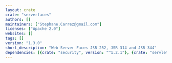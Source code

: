 ```yaml
---
layout: crate
crate: "serverfaces"
authors: []
maintainers: ["Stephane.Carrez@gmail.com"]
licenses: ["Apache 2.0"]
websites: []
tags: []
version: "1.3.0"
short_description: "Web Server Faces JSR 252, JSR 314 and JSR 344"
dependencies: [{crate: "security", version: "^1.2.1"}, {crate: "servletada", version: "^1.3.0"}, {crate: "utilada", version: "^2.0.0"}]
---
```



